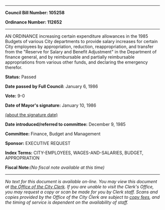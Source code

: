 

********

**Council Bill Number: 105258**
   
**Ordinance Number: 112652**
********

 AN ORDINANCE increasing certain expenditure allowances in the 1985 Budgets of various City departments to provide salary increases for certain City employees by appropriation, reduction, reappropriation, and transfer from the "Reserve for Salary and Benefit Adjustment" in the Department of finance general, and by reimbursable and partially reimbursable appropriations from various other funds, and declaring the emergency therefor.

**Status:** Passed
   
**Date passed by Full Council:** January 6, 1986
   
**Vote:** 9-0
   
**Date of Mayor's signature:** January 10, 1986
   
[(about the signature date)](/~public/approvaldate.htm)
   
   
   
**Date introduced/referred to committee:** December 9, 1985
   
**Committee:** Finance, Budget and Management
   
**Sponsor:** EXECUTIVE REQUEST
   
   
**Index Terms:** CITY-EMPLOYEES, WAGES-AND-SALARIES, BUDGET, APPROPRIATION

**Fiscal Note:**_(No fiscal note available at this time)_
********

_No text for this document is available on-line. You may view this document at [the Office of the City Clerk](http://www.seattle.gov/leg/clerk/contactUs.htm). If you are unable to visit the Clerk's Office, you may request a copy or scan be made for you by Clerk staff. Scans and copies provided by the Office of the City Clerk are subject to [copy fees](http://clerk.seattle.gov/~public/clerkfees.htm), and the timing of service is dependent on the availability of staff._

